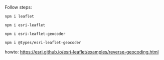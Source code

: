 Follow steps: 
    
    npm i leaflet

    npm i esri-leaflet

    npm i esri-leaflet-geocoder

    npm i @types/esri-leaflet-geocoder

howto:
    https://esri.github.io/esri-leaflet/examples/reverse-geocoding.html